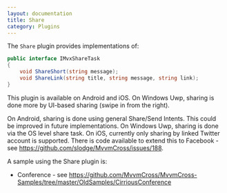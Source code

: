 ```yaml
---
layout: documentation
title: Share
category: Plugins
---
```

The `Share` plugin provides implementations of:

```c#
public interface IMvxShareTask
{
    void ShareShort(string message);
    void ShareLink(string title, string message, string link);
}
```

This plugin is available on Android and iOS. On Windows Uwp, sharing is done more by UI-based sharing (swipe in from the right).

On Android, sharing is done using general Share/Send Intents. This could be improved in future implementations.
On Windows Uwp, sharing is done via the OS level share task. 
On iOS, currently only sharing by linked Twitter account is supported. There is code available to extend this to Facebook - see https://github.com/slodge/MvvmCross/issues/188.

A sample using the Share plugin is:

- Conference - see  https://github.com/MvvmCross/MvvmCross-Samples/tree/master/OldSamples/CirriousConference

